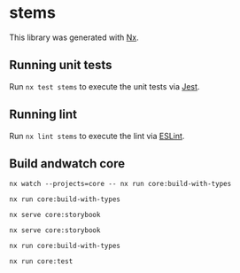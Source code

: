 # stems

This library was generated with [Nx](https://nx.dev).

## Running unit tests

Run `nx test stems` to execute the unit tests via [Jest](https://jestjs.io).

## Running lint

Run `nx lint stems` to execute the lint via [ESLint](https://eslint.org/).

## Build andwatch core

`nx watch --projects=core -- nx run core:build-with-types`

`nx run core:build-with-types`

`nx serve core:storybook`

`nx serve core:storybook`

`nx run core:build-with-types`

`nx run core:test`
